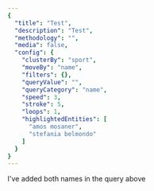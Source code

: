 ```yaml
---
{
  "title": "Test",
  "description": "Test",
  "methodology": "",
  "media": false,
  "config": {
    "clusterBy": "sport",
    "moveBy": "name",
    "filters": {},
    "queryValue": "",
    "queryCategory": "name",
    "speed": 3,
    "stroke": 5,
    "loops": 1,
    "highlightedEntities": [
      "amos mosaner", 
      "stefania belmondo"
    ]
  }
}
---
```


I've added both names in the query above
